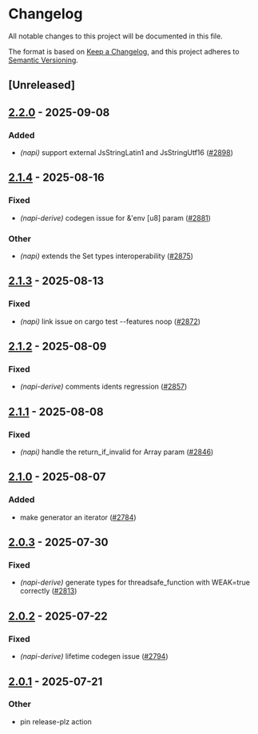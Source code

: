# Changelog

All notable changes to this project will be documented in this file.

The format is based on [Keep a Changelog](https://keepachangelog.com/en/1.0.0/),
and this project adheres to [Semantic Versioning](https://semver.org/spec/v2.0.0.html).

## [Unreleased]

## [2.2.0](https://github.com/napi-rs/napi-rs/compare/napi-derive-backend-v2.1.4...napi-derive-backend-v2.2.0) - 2025-09-08

### Added

- *(napi)* support external JsStringLatin1 and JsStringUtf16 ([#2898](https://github.com/napi-rs/napi-rs/pull/2898))

## [2.1.4](https://github.com/napi-rs/napi-rs/compare/napi-derive-backend-v2.1.3...napi-derive-backend-v2.1.4) - 2025-08-16

### Fixed

- *(napi-derive)* codegen issue for &'env [u8] param ([#2881](https://github.com/napi-rs/napi-rs/pull/2881))

### Other

- *(napi)* extends the Set types interoperability ([#2875](https://github.com/napi-rs/napi-rs/pull/2875))

## [2.1.3](https://github.com/napi-rs/napi-rs/compare/napi-derive-backend-v2.1.2...napi-derive-backend-v2.1.3) - 2025-08-13

### Fixed

- _(napi)_ link issue on cargo test --features noop ([#2872](https://github.com/napi-rs/napi-rs/pull/2872))

## [2.1.2](https://github.com/napi-rs/napi-rs/compare/napi-derive-backend-v2.1.1...napi-derive-backend-v2.1.2) - 2025-08-09

### Fixed

- _(napi-derive)_ comments idents regression ([#2857](https://github.com/napi-rs/napi-rs/pull/2857))

## [2.1.1](https://github.com/napi-rs/napi-rs/compare/napi-derive-backend-v2.1.0...napi-derive-backend-v2.1.1) - 2025-08-08

### Fixed

- _(napi)_ handle the return_if_invalid for Array param ([#2846](https://github.com/napi-rs/napi-rs/pull/2846))

## [2.1.0](https://github.com/napi-rs/napi-rs/compare/napi-derive-backend-v2.0.3...napi-derive-backend-v2.1.0) - 2025-08-07

### Added

- make generator an iterator ([#2784](https://github.com/napi-rs/napi-rs/pull/2784))

## [2.0.3](https://github.com/napi-rs/napi-rs/compare/napi-derive-backend-v2.0.2...napi-derive-backend-v2.0.3) - 2025-07-30

### Fixed

- _(napi-derive)_ generate types for threadsafe_function with WEAK=true correctly ([#2813](https://github.com/napi-rs/napi-rs/pull/2813))

## [2.0.2](https://github.com/napi-rs/napi-rs/compare/napi-derive-backend-v2.0.1...napi-derive-backend-v2.0.2) - 2025-07-22

### Fixed

- _(napi-derive)_ lifetime codegen issue ([#2794](https://github.com/napi-rs/napi-rs/pull/2794))

## [2.0.1](https://github.com/napi-rs/napi-rs/compare/napi-derive-backend-v2.0.0...napi-derive-backend-v2.0.1) - 2025-07-21

### Other

- pin release-plz action
